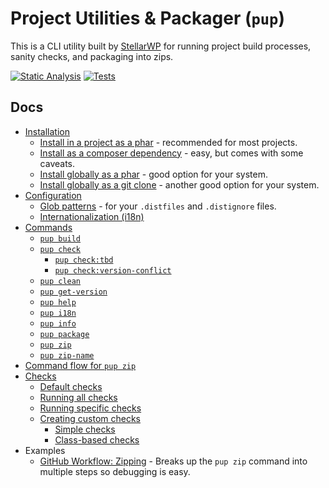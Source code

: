 # **P**roject **U**tilities &amp; **P**ackager (`pup`)

This is a CLI utility built by [StellarWP](https://stellarwp.com) for running project build processes, sanity checks, and packaging into zips.

[![Static Analysis](https://github.com/stellarwp/pup/actions/workflows/static-analysis.yml/badge.svg)](https://github.com/stellarwp/pup/actions/workflows/static-analysis.yml) [![Tests](https://github.com/stellarwp/pup/workflows/Tests/badge.svg)](https://github.com/stellarwp/pup/actions?query=branch%3Amain)

## Docs

* [Installation](/docs/installation.md)
  * [Install in a project as a phar](/docs/installation.md#install-in-a-project-as-a-phar) - recommended for most projects.
  * [Install as a composer dependency](/docs/installation.md#install-as-a-composer-dependency) - easy, but comes with some caveats.
  * [Install globally as a phar](/docs/installation.md#install-globally-as-a-phar) - good option for your system.
  * [Install globally as a git clone](/docs/installation.md#install-globally-as-a-git-clone) - another good option for your system.
* [Configuration](/docs/configuration.md)
  * [Glob patterns](/docs/glob-patterns.md) - for your `.distfiles` and `.distignore` files.
  * [Internationalization (i18n)](/docs/i18n.md)
* [Commands](/docs/commands.md)
  * [`pup build`](/docs/commands.md#pup-build)
  * [`pup check`](/docs/commands.md#pup-check)
    * [`pup check:tbd`](/docs/commands.md#pup-checktbd)
    * [`pup check:version-conflict`](/docs/commands.md#pup-checkversion-conflict)
  * [`pup clean`](/docs/commands.md#pup-clean)
  * [`pup get-version`](/docs/commands.md#pup-get-version)
  * [`pup help`](/docs/commands.md#pup-help)
  * [`pup i18n`](/docs/commands.md#pup-i18n)
  * [`pup info`](/docs/commands.md#pup-info)
  * [`pup package`](/docs/commands.md#pup-package)
  * [`pup zip`](/docs/commands.md#pup-zip)
  * [`pup zip-name`](/docs/commands.md#pup-zip-name)
* [Command flow for `pup zip`](/docs/flow.md)
* [Checks](/docs/checks.md)
  * [Default checks](#default-checks)
  * [Running all checks](#running-all-checks)
  * [Running specific checks](#running-specific-checks)
  * [Creating custom checks](#creating-custom-checks)
    * [Simple checks](#simple-checks)
    * [Class-based checks](#class-based-checks)
* Examples
  * [GitHub Workflow: Zipping](/examples/workflows/zip.yml) - Breaks up the `pup zip` command into multiple steps so debugging is easy.
